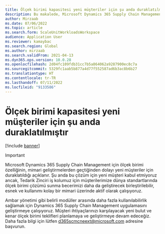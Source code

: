 ```yaml
---
title: Ölçek birimi kapasitesi yeni müşteriler için şu anda duraklatılmıştır
description: Bu makalede, Microsoft Dynamics 365 Supply Chain Management için ölçek birimi özelliğinin, mimari geliştirmelerden geçtiğinden dolayı yeni müşteriler için duraklatıldığı açıklanır
author: Mirzaab
ms.date: 07/06/2022
ms.topic: article
ms.search.form: ScaleUnitWorkloadsWorkspace
audience: Application User
ms.reviewer: kamaybac
ms.search.region: Global
ms.author: mirzaab
ms.search.validFrom: 2021-04-13
ms.dyn365.ops.version: 10.0.28
ms.openlocfilehash: 2d04fc109fdb31cc7b5a864062a9287900ec8c7a
ms.sourcegitcommit: 5329fc1aab5b877a4d77f552587ad6b3ac8b6b27
ms.translationtype: HT
ms.contentlocale: tr-TR
ms.lasthandoff: 07/11/2022
ms.locfileid: "9133586"
---
```

# <a name="scale-unit-capability-is-currently-paused-for-new-customers"></a>Ölçek birimi kapasitesi yeni müşteriler için şu anda duraklatılmıştır

[!include [banner](../includes/banner.md)]

> [!IMPORTANT]
> Microsoft Dynamics 365 Supply Chain Management için ölçek birimi özelliğinin, mimari geliştirmelerden geçtiğinden dolayı yeni müşteriler için duraklatıldığı açıklanır. Şu anda bu çözüm için yeni müşteri kabul etmiyoruz ancak, Tedarik Zinciri iş kolumuz için müşterilerimize dünya standartlarında ölçek birimi çözümü sunma becerimizi daha da geliştirecek birleştirilebilir, esnek ve kullanımı kolay bir mimari üzerinde aktif olarak çalışıyoruz.
>
> Ambar yönetimi gibi belirli modüller arasında daha fazla kullanılabilirlik sağlamak için Dynamics 365 Supply Chain Management uygulamasını geliştirmeye çalışıyoruz. Müşteri ihtiyaçlarınızı karşılayacak yeni bulut ve kenar ölçek birimi teklifleri planlamaya ve geliştirmeye devam edeceğiz. Daha fazla bilgi için lütfen [d365scmcneext@microsoft.com](mailto:d365scmcneext@microsoft.com) adresine başvurun.